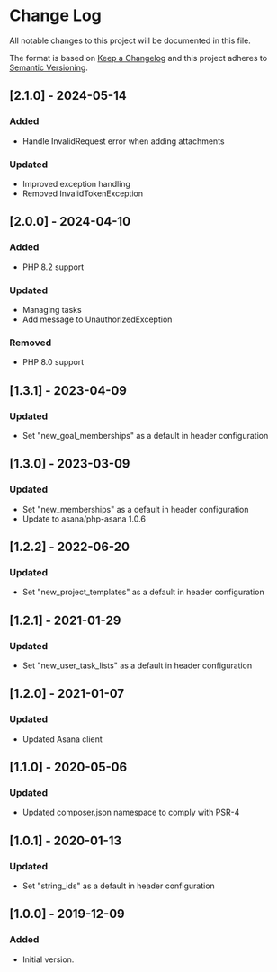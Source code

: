 # Change Log
All notable changes to this project will be documented in this file.

The format is based on [Keep a Changelog](http://keepachangelog.com/)
and this project adheres to [Semantic Versioning](http://semver.org/).

## [2.1.0] - 2024-05-14
### Added
- Handle InvalidRequest error when adding attachments

### Updated
- Improved exception handling
- Removed InvalidTokenException

## [2.0.0] - 2024-04-10
### Added
- PHP 8.2 support

### Updated
- Managing tasks
- Add message to UnauthorizedException

### Removed
- PHP 8.0 support

## [1.3.1] - 2023-04-09
### Updated
- Set "new_goal_memberships" as a default in header configuration

## [1.3.0] - 2023-03-09
### Updated
- Set "new_memberships" as a default in header configuration
- Update to asana/php-asana 1.0.6

## [1.2.2] - 2022-06-20
### Updated
- Set "new_project_templates" as a default in header configuration

## [1.2.1] - 2021-01-29
### Updated
- Set "new_user_task_lists" as a default in header configuration

## [1.2.0] - 2021-01-07
### Updated
- Updated Asana client

## [1.1.0] - 2020-05-06
### Updated
- Updated composer.json namespace to comply with PSR-4

## [1.0.1] - 2020-01-13
### Updated
- Set "string_ids" as a default in header configuration

## [1.0.0] - 2019-12-09
### Added
- Initial version.
